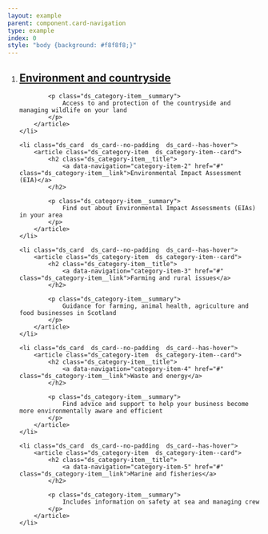 ```yaml
---
layout: example
parent: component.card-navigation
type: example
index: 0
style: "body {background: #f8f8f8;}"
---
```


<ol class="ds_category-list  ds_category-list--grid  ds_category-list--narrow">
    <li class="ds_card  ds_card--no-padding  ds_card--has-hover">
        <article class="ds_category-item  ds_category-item--card">
            <h2 class="ds_category-item__title">
                <a data-navigation="category-item-1" href="#" class="ds_category-item__link">Environment and countryside</a>
            </h2>

            <p class="ds_category-item__summary">
                Access to and protection of the countryside and managing wildlife on your land
            </p>
        </article>
    </li>

    <li class="ds_card  ds_card--no-padding  ds_card--has-hover">
        <article class="ds_category-item  ds_category-item--card">
            <h2 class="ds_category-item__title">
                <a data-navigation="category-item-2" href="#"   class="ds_category-item__link">Environmental Impact Assessment (EIA)</a>
            </h2>

            <p class="ds_category-item__summary">
                Find out about Environmental Impact Assessments (EIAs) in your area
            </p>
        </article>
    </li>

    <li class="ds_card  ds_card--no-padding  ds_card--has-hover">
        <article class="ds_category-item  ds_category-item--card">
            <h2 class="ds_category-item__title">
                <a data-navigation="category-item-3" href="#" class="ds_category-item__link">Farming and rural issues</a>
            </h2>

            <p class="ds_category-item__summary">
                Guidance for farming, animal health, agriculture and food businesses in Scotland
            </p>
        </article>
    </li>

    <li class="ds_card  ds_card--no-padding  ds_card--has-hover">
        <article class="ds_category-item  ds_category-item--card">    
            <h2 class="ds_category-item__title">
                <a data-navigation="category-item-4" href="#" class="ds_category-item__link">Waste and energy</a>
            </h2>

            <p class="ds_category-item__summary">
                Find advice and support to help your business become more environmentally aware and efficient
            </p>
        </article>
    </li>

    <li class="ds_card  ds_card--no-padding  ds_card--has-hover">
        <article class="ds_category-item  ds_category-item--card">
            <h2 class="ds_category-item__title">
                <a data-navigation="category-item-5" href="#" class="ds_category-item__link">Marine and fisheries</a>
            </h2>

            <p class="ds_category-item__summary">
                Includes information on safety at sea and managing crew
            </p>
        </article>
    </li>
</ol>
